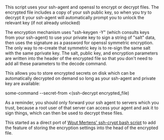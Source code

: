 This script uses your ssh-agent and openssl to encrypt or decrypt files.
The encrypted file includes a copy of your ssh public key, so when you
try to decrypt it your ssh-agent will automatically prompt you to unlock
the relevant key (if not already unlocked)

The encryption mechanism uses "ssh-keygen -Y" (which consults keys from
your ssh-agent) to use your private key to sign a string of "salt" data,
then uses the signature as a password for openssl symmetric encryption.
The only way to re-create that symmetric key is to re-sign the same salt
with the same pprivate key.  The salt, public key, and encryption
parameters are written into the header of the encrypted file so that you
don't need to add all these parameters to the decode command.

This allows you to store encrypted secrets on disk which can be
automatically decrypted on demand so long as your ssh-agent and private
key are available:

  some-command --secret-from <(ssh-decrypt encrypted_file)

As a reminder, you should only forward your ssh agent to servers which
you trust, because a root user of that server can access your agent and
ask it to sign things, which can then be used to decrypt these files.

This started as a direct port of [Wout Mertens' ssh-crypt bash script][1]
to add the feature of storing the encryption settings into the head of
the encrypted file.

[1]: https://gist.github.com/wmertens/c4f2c4186c04dc5442bbe3396f2c12f6
